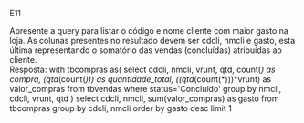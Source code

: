 E11

Apresente a query para listar o código e nome cliente com maior gasto na loja. As colunas presentes no resultado devem ser cdcli, nmcli e gasto, esta última representando o somatório das vendas (concluídas) atribuídas ao cliente.
<br>
Resposta:
with tbcompras as(
select cdcli, nmcli, vrunt, qtd,  count(*) as compra, (qtd*(count(*))) as quantidade_total, ((qtd*(count(*)))*vrunt) as valor_compras
from tbvendas 
where status='Concluído'
group by nmcli, cdcli, vrunt, qtd
)
select cdcli, nmcli, sum(valor_compras) as gasto from tbcompras
group by cdcli, nmcli
order by gasto desc
limit 1
